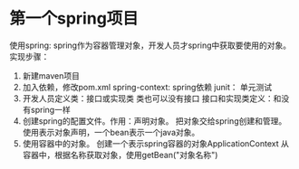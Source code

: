 # 第一个spring项目
使用spring: spring作为容器管理对象，开发人员才spring中获取要使用的对象。
实现步骤：
1. 新建maven项目
2. 加入依赖，修改pom.xml
    spring-context: spring依赖
    junit： 单元测试
3. 开发人员定义类：接口或实现类
    类也可以没有接口
    接口和实现类定义：和没有spring一样
4. 创建spring的配置文件。作用：声明对象。
    把对象交给spring创建和管理。
    使用<bean>表示对象声明，一个bean表示一个java对象。
5. 使用容器中的对象。
    创建一个表示spring容器的对象ApplicationContext
    从容器中，根据名称获取对象，使用getBean("对象名称")